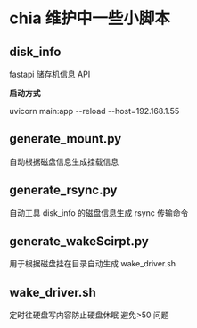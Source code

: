 # chia 维护中一些小脚本

## disk_info

fastapi 储存机信息 API

**启动方式**

uvicorn main:app --reload --host=192.168.1.55

## generate_mount.py

自动根据磁盘信息生成挂载信息

## generate_rsync.py

自动工具 disk_info 的磁盘信息生成 rsync 传输命令

## generate_wakeScirpt.py

用于根据磁盘挂在目录自动生成 wake_driver.sh

## wake_driver.sh

定时往硬盘写内容防止硬盘休眠 避免>50 问题
